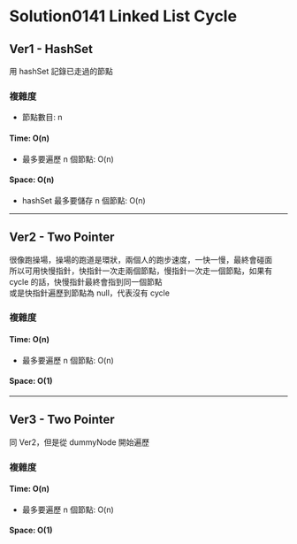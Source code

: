 # Solution0141 Linked List Cycle

## Ver1 - HashSet

用 hashSet 記錄已走過的節點

### 複雜度
- 節點數目: n

#### Time: O(n)
- 最多要遍歷 n 個節點: O(n)

#### Space: O(n)
- hashSet 最多要儲存 n 個節點: O(n)

---

## Ver2 - Two Pointer

很像跑操場，操場的跑道是環狀，兩個人的跑步速度，一快一慢，最終會碰面  
所以可用快慢指針，快指針一次走兩個節點，慢指針一次走一個節點，如果有 cycle 的話，快慢指針最終會指到同一個節點  
或是快指針遍歷到節點為 null，代表沒有 cycle

### 複雜度

#### Time: O(n)
- 最多要遍歷 n 個節點: O(n)

#### Space: O(1)

---

## Ver3 - Two Pointer

同 Ver2，但是從 dummyNode 開始遍歷

### 複雜度

#### Time: O(n)
- 最多要遍歷 n 個節點: O(n)

#### Space: O(1)